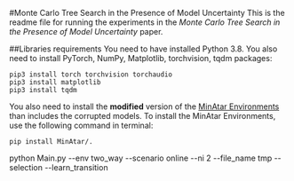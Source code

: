#Monte Carlo Tree Search in the Presence of Model Uncertainty
This is the readme file for running the experiments in the *Monte Carlo Tree Search in the Presence of Model Uncertainty* paper.

##Libraries requirements
You need to have installed Python 3.8. You also need to install PyTorch, NumPy, Matplotlib, torchvision, tqdm packages:

```
pip3 install torch torchvision torchaudio
pip3 install matplotlib
pip3 install tqdm
```
You also need to install the **modified** version of the [MinAtar Environments](https://github.com/kenjyoung/MinAtar) than includes the corrupted models. To install the MinAtar Environments, use the following command in terminal:
```
pip install MinAtar/.
```


python Main.py --env two_way --scenario online --ni 2  --file_name tmp --selection --learn_transition